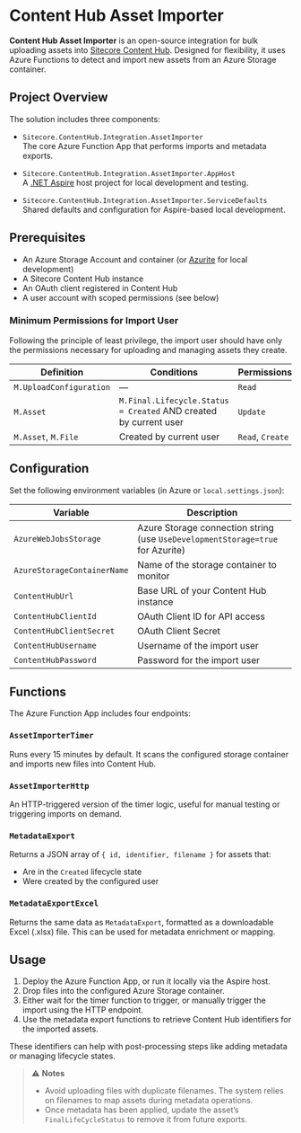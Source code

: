 ﻿# Content Hub Asset Importer

**Content Hub Asset Importer** is an open-source integration for bulk uploading assets into [Sitecore Content Hub](https://www.sitecore.com/products/content-hub). Designed for flexibility, it uses Azure Functions to detect and import new assets from an Azure Storage container.

## Project Overview

The solution includes three components:

- `Sitecore.ContentHub.Integration.AssetImporter`  
  The core Azure Function App that performs imports and metadata exports.

- `Sitecore.ContentHub.Integration.AssetImporter.AppHost`  
  A [.NET Aspire](https://learn.microsoft.com/en-us/dotnet/aspire/get-started/aspire-overview) host project for local development and testing.

- `Sitecore.ContentHub.Integration.AssetImporter.ServiceDefaults`  
  Shared defaults and configuration for Aspire-based local development.

## Prerequisites

- An Azure Storage Account and container (or [Azurite](https://learn.microsoft.com/en-us/azure/storage/common/storage-use-azurite) for local development)
- A Sitecore Content Hub instance
- An OAuth client registered in Content Hub
- A user account with scoped permissions (see below)

### Minimum Permissions for Import User

Following the principle of least privilege, the import user should have only the permissions necessary for uploading and managing assets they create.

| Definition | Conditions | Permissions |
|-----------|------------|-------------|
| `M.UploadConfiguration` | — | `Read` |
| `M.Asset` | `M.Final.Lifecycle.Status = Created` AND created by current user | `Update` |
| `M.Asset`, `M.File` | Created by current user | `Read`, `Create` |

## Configuration

Set the following environment variables (in Azure or `local.settings.json`):

| Variable | Description |
|----------|-------------|
| `AzureWebJobsStorage` | Azure Storage connection string (use `UseDevelopmentStorage=true` for Azurite) |
| `AzureStorageContainerName` | Name of the storage container to monitor |
| `ContentHubUrl` | Base URL of your Content Hub instance |
| `ContentHubClientId` | OAuth Client ID for API access |
| `ContentHubClientSecret` | OAuth Client Secret |
| `ContentHubUsername` | Username of the import user |
| `ContentHubPassword` | Password for the import user |

## Functions

The Azure Function App includes four endpoints:

### `AssetImporterTimer`
Runs every 15 minutes by default. It scans the configured storage container and imports new files into Content Hub.

### `AssetImporterHttp`
An HTTP-triggered version of the timer logic, useful for manual testing or triggering imports on demand.

### `MetadataExport`
Returns a JSON array of `{ id, identifier, filename }` for assets that:
- Are in the `Created` lifecycle state
- Were created by the configured user

### `MetadataExportExcel`
Returns the same data as `MetadataExport`, formatted as a downloadable Excel (.xlsx) file. This can be used for metadata enrichment or mapping.

## Usage

1. Deploy the Azure Function App, or run it locally via the Aspire host.
2. Drop files into the configured Azure Storage container.
3. Either wait for the timer function to trigger, or manually trigger the import using the HTTP endpoint.
4. Use the metadata export functions to retrieve Content Hub identifiers for the imported assets.

These identifiers can help with post-processing steps like adding metadata or managing lifecycle states.

> ⚠️ **Notes**
> - Avoid uploading files with duplicate filenames. The system relies on filenames to map assets during metadata operations.
> - Once metadata has been applied, update the asset’s `FinalLifeCycleStatus` to remove it from future exports.